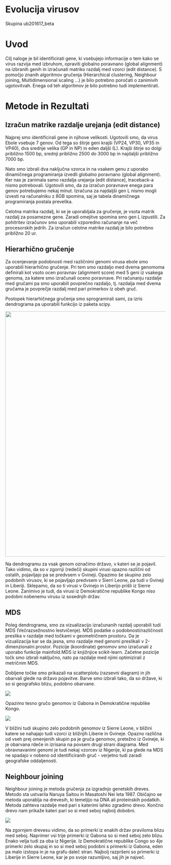 # Evolucija virusov
Skupina ub201617_beta

# Uvod

Cilj naloge je bil identificirati gene, ki vsebujejo informacije o tem kako se virus razvija med izbruhom,
opraviti globalno poravnano (global alignment) na izbranih genih in izračunati matriko razdalj med vzorci (edit distance).
S pomočjo znanih algoritmov gručenja (Hierarchical clustering, Neighbour joining, Multidimensional scaling ...) 
je bilo potrebno poročati o zanimivih ugotovitvah. Enega od teh algoritmov je bilo potrebno tudi implementirati.

# Metode in Rezultati

## Izračun matrike razdalje urejanja (edit distance)

Najprej smo identificirali gene in njihove velikosti. Ugotovili smo, da virus Ebole vsebuje 7 genov. Od tega so štirje geni krajši (VP24, VP30, VP35 in VP40), dva srednje velika (GP in NP) in eden daljši (L). Krajši štirje so dolgi približno 1500 bp, srednji približno 2500 do 3000 bp in najdaljši približno 7000 bp. 

Nato smo izbrali dva naključna vzorca in na vsakem genu z uporabo dinamičnega programiranja izvedli globalno poravnano (global alignment). Ker nas je zanimala samo razdalja urejanja (edit distance), traceback-a nismo potrebovali. Ugotovili smo, da za izračun poravnave enega para genov potrebujemo nekaj minut. Izračuna za najdaljši gen L nismo mogli izvesti na računalniku z 8GB spomina, saj je tabela dinamičnega programiranja postala prevelika.

Celotna matrika razdalj, ki se je uporabljala za gručenje, je vsota matrik razdalj za posamezne gene. Zaradi omejitve spomina smo gen L izpustili. Za pohitritev izračunov smo uporabili vzporedno računanje na več procesorskih jedrih. Za izračun celotne matrike razdalj je bilo potrebno približno 20 ur.

## Hierarhično gručenje

Za ocenjevanje podobnosti med različnimi genomi virusa ebole smo uporabili hierarhično gručenje.
Pri tem smo razdaljo med dvema genomoma definirali kot vsoto ocen poravnav (alignment score) med
5 geni iz vsakega genoma, za katere smo izračunali oceno poravnave.
Pri računanju razdalje med gručami pa smo uporabili povprečno razdaljo, tj. razdalja med dvema gručama je
povprečje razdalj med pari primerkov iz obeh gruč.

Postopek hierarhičnega gručenja smo sprogramirali sami, za izris dendrograma pa uporabili funkcijo iz
paketa scipy.

<!--![](hierarchial_dendrogram.png)-->
<a href="https://raw.githubusercontent.com/dkegle/ub201617_beta/master/hierarchial_dendrogram.png">
<img border="0" src="hierarchial_dendrogram.png" width="1024" height="768">
</a>

Na dendrogramu za vsak genom označimo državo, v kateri se je pojavil. Tako vidimo, da so v zgornji (redeči) skupini virusi opazno različni od
ostalih, pojavljajo pa se predvsem v Gvineji.
Opazimo še skupino zelo podobnih virusov, ki se pojavljajo predvsem v Sierri Leone, pa tudi v Gvineji in Liberiji. Sklepamo,
da so ti virusi v Gvinejo in Liberijo prišli iz Sierre Leone.
Zanimivo je tudi, da virusi iz Demokratične republike Kongo niso podobni nobenemu virusu iz sosednjih držav.

## MDS

Poleg dendrograma, smo za vizualizacijo izračunanih razdalj uporabili tudi MDS (Večrazsežnostno lestvičenje).
MDS podatke o podobnosti/različnosti preslika v razdalje med točkami v geometričnem prostoru. Da je vizualizacija kar se
da jasna, smo razdalje med genomi preslikali v 2-dimenzionalni prostor. Pozicije (koordinate) genomov smo izračunali z
uporabo funkcije mainfold.MDS iz knjižnjice scikit-learn. Začetne pozicije točk smo izbrali naključno, nato pa razdalje
med njimi optimizirali z metričnim MDS.

Dobljene točke smo prikazali na scatterplotu (razsevni diagram) in jih obarvali glede na državo pojavitve.
Barve smo izbrali tako, da so države, ki so si geografsko blizu, podobno obarvane.

![](mds_full.png)

Opazimo tesno gručo genomov iz Gabona in Demokratične republike Kongo. 

![](mds_zoom2.png)

V bližini tudi skupino zelo podobnih genomov
iz Sierre Leone, v bližini katere se nahajajo tudi vzorci iz bližnjih Liberie in Gvineje.
Opazno različna od vseh prej omenjenih skupin pa je gruča genomov, pretežno iz Gvineje, ki je obarvana rdeče in izrisana
na povsem drugi strani diagrama.
Med obravnavanimi genomi je tudi nekaj vzorcev iz Nigerije, ki pa glede na MDS ne spadajo v nobeno od identificiranih
gruč - verjetno tudi zaradi geografske oddaljenosti.

## Neighbour joining

Neighbour joining je metoda gručenja za izgradnjo genetskih dreves. Metodo sta ustvarila Naruya Saitou in Masatoshi Nei leta 1987.
Običajno se metoda uporablja na drevesih, ki temeljijo na DNA ali proteinskih podatkih. Metoda zahteva razdalje med pari s katerimi lahko zgradimo drevo.
Končno drevo nam prikaže kateri pari so si med seboj najbolj dobobni. 

![](neighbour_joining.png)

Na zgornjem drevesu vidimo, da so primerki iz enakih držav praviloma blizu med seboj. Naprimer vsi trije primerki iz Gabona so si med seboj zelo blizu.
Enako velja tudi za oba iz Nigerije. Iz Demokratične republike Congo so 4je primerki zelo skupaj in so si med seboj podobni s primerki iz Gabona, eden pa malo izstopa
in je na grafu daleč stran. Najbolj razpršeni so primerki iz Liberije in Sierre Leone, kar je po svoje razumljivo, saj jih je največ.


